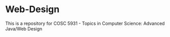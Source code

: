 # Web-Design

This is a repository for COSC 5931 - Topics in Computer Science: Advanced Java/Web Design
